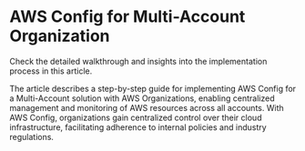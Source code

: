 # AWS Config for Multi-Account Organization

Check the detailed walkthrough and insights into the implementation process in this article.

The article describes a step-by-step guide for implementing AWS Config for a Multi-Account solution with AWS Organizations, enabling centralized management and monitoring of AWS resources across all accounts. With AWS Config, organizations gain centralized control over their cloud infrastructure, facilitating adherence to internal policies and industry regulations.